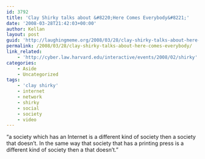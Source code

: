 ```yaml
---
id: 3792
title: 'Clay Shirky talks about &#8220;Here Comes Everybody&#8221;'
date: '2008-03-28T21:42:03+00:00'
author: Kellan
layout: post
guid: 'http://laughingmeme.org/2008/03/28/clay-shirky-talks-about-here-comes-everybody/'
permalink: /2008/03/28/clay-shirky-talks-about-here-comes-everybody/
link_related:
    - 'http://cyber.law.harvard.edu/interactive/events/2008/02/shirky'
categories:
    - Aside
    - Uncategorized
tags:
    - 'clay shirky'
    - internet
    - network
    - shirky
    - social
    - society
    - video
---
```


“a society which has an Internet is a different kind of society then a society that doesn’t. In the same way that society that has a printing press is a different kind of society then a that doesn’t.”